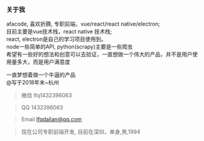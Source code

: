 ### 关于我
afacode, 喜欢折腾, 专职前端，vue/react/react native/electron;<br>
目前主要是vue技术栈，react native 技术栈;<br>
react, electron是自己的学习项目使用到。<br>
node一些简单的API, python(scrapy)主要是一些爬虫<br>
希望有一些好的想法和创意可以去验证，一直想做一个伟大的产品，并不是用户使用量多大，而是用户满意度<br>


一直梦想着做一个牛逼的产品 <br> @写于2018年末~杭州

> 微信  lfq1432396063

> QQ 1432396063

> Email  lfqdalian@qq.com

> 现在公司专职前端开发, 目前在深圳，单身,男,1994